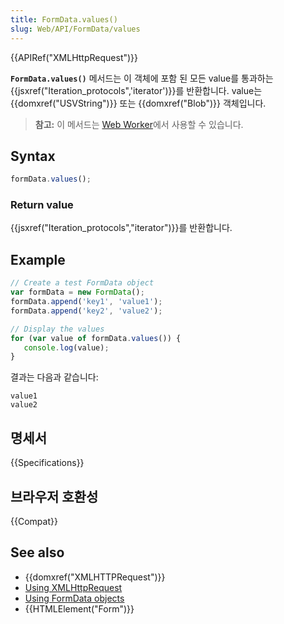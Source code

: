 ```yaml
---
title: FormData.values()
slug: Web/API/FormData/values
---
```


{{APIRef("XMLHttpRequest")}}

**`FormData.values()`** 메서드는 이 객체에 포함 된 모든 value를 통과하는 {{jsxref("Iteration_protocols",'iterator')}}를 반환합니다. value는 {{domxref("USVString")}} 또는 {{domxref("Blob")}} 객체입니다.

> **참고:** 이 메서드는 [Web Worker](/ko/docs/Web/API/Web_Workers_API)에서 사용할 수 있습니다.

## Syntax

```js
formData.values();
```

### Return value

{{jsxref("Iteration_protocols","iterator")}}를 반환합니다.

## Example

```js
// Create a test FormData object
var formData = new FormData();
formData.append('key1', 'value1');
formData.append('key2', 'value2');

// Display the values
for (var value of formData.values()) {
   console.log(value);
}
```

결과는 다음과 같습니다:

```
value1
value2
```

## 명세서

{{Specifications}}

## 브라우저 호환성

{{Compat}}

## See also

- {{domxref("XMLHTTPRequest")}}
- [Using XMLHttpRequest](/ko/docs/DOM/XMLHttpRequest/Using_XMLHttpRequest)
- [Using FormData objects](/ko/docs/DOM/XMLHttpRequest/FormData/Using_FormData_Objects)
- {{HTMLElement("Form")}}
